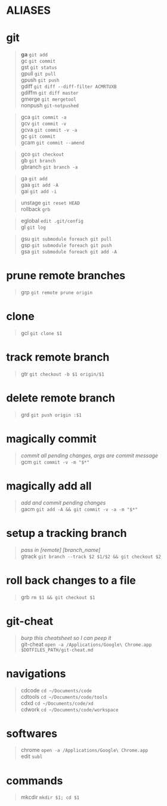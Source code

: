 # ALIASES

# git
> **ga** `git add`  
> gc `git commit`  
> gst `git status`  
> gpull `git pull`  
> gpush `git push`  
> gdiff `git diff --diff-filter ACMRTUXB`  
> gdiffm `git diff master`  
> gmerge `git mergetool`  
> nonpush `git-notpushed`  

> gca `git commit -a`  
> gcv `git commit -v`  
> gcva `git commit -v -a`  
> gc `git commit`  
> gcam `git commit --amend`  

> gco `git checkout`  
> gb `git branch`  
> gbranch `git branch -a`  

> ga `git add`  
> gaa `git add -A`  
> gai `git add -i`  

> unstage `git reset HEAD`  
> rollback `grb`  

> eglobal `edit .git/config`  
> gl `git log`  

> gsu `git submodule foreach git pull`  
> gsp `git submodule foreach git push`  
> gsa `git submodule foreach git add -A`  

# prune remote branches
> grp `git remote prune origin`

# clone
> gcl `git clone $1`

# track remote branch
> gtr `git checkout -b $1 origin/$1`

# delete remote branch
> grd `git push origin :$1`


# magically commit 
> *commit all pending changes, args are commit message*  
> gcm  `git commit -v -m "$*"`

# magically add all 
> *add and commit pending changes*  
> gacm `git add -A && git commit -v -a -m "$*"`


# setup a tracking branch 
> *pass in [remote] [branch_name]*  
> gtrack `git branch --track $2 $1/$2 && git checkout $2`

# roll back changes to a file
>  grb `rm $1 && git checkout $1`

# git-cheat  
> *burp this cheatsheet so I can peep it*  
> git-cheat `open -a /Applications/Google\ Chrome.app $DOTFILES_PATH/git-cheat.md`


# navigations
> cdcode `cd ~/Documents/code`  
> cdtools `cd ~/Documents/code/tools`  
> cdxd `cd ~/Documents/code/xd`  
> cdwork `cd ~/Documents/code/workspace`  

# softwares
> chrome `open -a /Applications/Google\ Chrome.app`  
> edit `subl`  

# commands 
> mkcdir `mkdir $1; cd $1`



